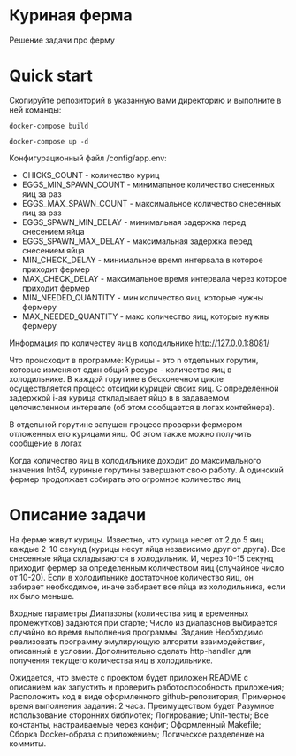 # Куриная ферма
Решение задачи про ферму


# Quick start #

Скопируйте репозиторий в указанную вами директорию и выполните в ней команды:

` docker-compose build `

` docker-compose up -d `

Конфигурационный файл /config/app.env:

+ CHICKS_COUNT - количество куриц
+ EGGS_MIN_SPAWN_COUNT - минимальное количество снесенных яиц за раз
+ EGGS_MAX_SPAWN_COUNT - максимальное количество снесенных яиц за раз
+ EGGS_SPAWN_MIN_DELAY - минимальная задержка перед снесением яйца
+ EGGS_SPAWN_MAX_DELAY - максимальная задержка перед снесением яйца
+ MIN_CHECK_DELAY - минимальное время интервала в которое приходит фермер
+ MAX_CHECK_DELAY - максимальное время интервала через которое приходит фермер
+ MIN_NEEDED_QUANTITY - мин количество яиц, которые нужны фермеру
+ MAX_NEEDED_QUANTITY - макс количество яиц, которые нужны фермеру

Информация по количеству яиц в холодильнике
http://127.0.0.1:8081/

Что происходит в программе:
Курицы - это n отдельных горутин, которые изменяют один общий ресурс - количество яиц в холодильнике.
В каждой горутине в бесконечном цикле осуществляется процесс отсидки курицей своих яиц. С определённой задержкой i-ая курица откладывает яйцо в в задаваемом целочисленном интервале (об этом сообщается в логах контейнера). 

В отдельной горутине запущен процесс проверки фермером отложенных его курицами яиц. Об этом также можно получить сообщение в логах 

Когда количество яиц в холодильнике доходит до максимального значения Int64, куриные горутины завершают свою работу. А одинокий фермер продолжает собирать это огромное количество яиц


# Описание задачи #
На ферме живут курицы. Известно, что курица несет от 2 до 5 яиц каждые 2-10 секунд (курицы несут яйца независимо друг от друга). Все снесенные яйца складываются в холодильник. И, через 10-15 секунд приходит фермер за определенным количеством яиц (случайное число от 10-20). Если в холодильнике достаточное количество яиц, он забирает необходимое, иначе забирает все яйца из холодильника, если их было меньше.

Входные параметры
Диапазоны (количества яиц и временных промежутков) задаются при старте;
Число из диапазонов выбирается случайно во время выполнения программы.
Задание
Необходимо реализовать программу эмулирующую алгоритм взаимодействия, описанный в условии. Дополнительно сделать http-handler для получения текущего количества яиц в холодильнике.

Ожидается, что вместе с проектом будет приложен README с описанием как запустить и проверить работоспособность приложения;
Расположить код в виде оформленного github-репозитория;
Примерное время выполнения задания: 2 часа.
Преимуществом будет
Разумное использование сторонних библиотек;
Логирование;
Unit-тесты;
Все константы, настраиваемые через конфиг;
Оформленный Makefile;
Сборка Docker-образа с приложением;
Логическое разделение на коммиты.
